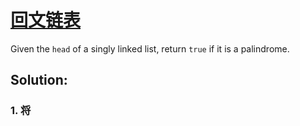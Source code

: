 # [回文链表](https://leetcode-cn.com/problems/palindrome-linked-list/)

Given the ```head``` of a singly linked list, return ```true``` if it is a palindrome. 

## Solution: 

### 1. 将
